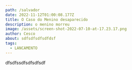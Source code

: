```yaml
---
path: /salvador
date: 2022-11-12T01:00:08.177Z
title: O Caso do Menino desaparecido
description: o menino morreu
image: /assets/screen-shot-2022-07-10-at-17.23.17.png
author: Cesco
about: sdfsdfsdfsdfdsf
tags:
  - LANCAMENTO
---
```

d﻿fsdfssdfsdfsdfsdf